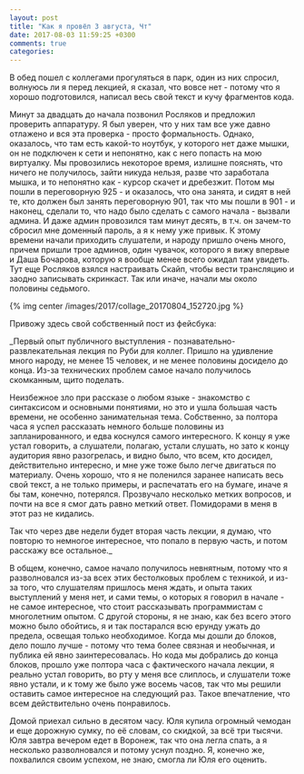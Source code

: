 ```yaml
---
layout: post
title: "Как я провёл 3 августа, Чт"
date: 2017-08-03 11:59:25 +0300
comments: true
categories: 
---
```

В обед пошел с коллегами прогуляться в парк, один из них спросил, волнуюсь ли я перед лекцией, я сказал, что вовсе нет - потому что я хорошо подготовился, написал весь свой текст и кучу фрагментов кода. 
  
Минут за двадцать до начала позвонил Росляков и предложил проверить аппаратуру. Я был уверен, что у них там все уже давно отлажено и вся эта проверка - просто формальность. Однако, оказалось, что там есть какой-то ноутбук, у которого нет даже мышки, он не подключен к сети и непонятно, как с него попасть на мою виртуалку. Мы провозились некоторое время, излишне пояснять, что ничего не получилось, зайти никуда нельзя, разве что заработала мышка, и то непонятно как - курсор скачет и дребезжит. Потом мы пошли в переговорную 925 - и оказалось, что она занята, и сидят в ней те, кто должен был занять переговорную 901, так что мы пошли в 901 - и наконец, сделали то, что надо было сделать с самого начала - вызвали админа. И даже админ провозился там минут десять, в т.ч. он зачем-то сбросил мне доменный пароль, а я к нему уже привык. К этому времени начали приходить слушатели, и народу пришло очень много, причем пришли трое админов, один чувачок, которого я вижу впервые и Даша Бочарова, которую я вообще менее всего ожидал там увидеть. Тут еще Росляков взялся настраивать Скайп, чтобы вести трансляцию и заодно записывать скринкаст. Так или иначе, начали мы около половины седьмого.

{% img center /images/2017/collage_20170804_152720.jpg %}

Привожу здесь свой собственный пост из фейсбука:

_Первый опыт публичного выступления - познавательно-развлекательная лекция по Руби для коллег. Пришло на удивление много народу, не менее 15 человек, и не менее половины досидело до конца. Из-за технических проблем самое начало получилось скомканным, щито поделать. 

Неизбежное зло при рассказе о любом языке - знакомство с синтаксисом и основными понятиями, но это и ушла большая часть времени, не особенно занимательная тема. Собственно, за полтора часа я успел рассказать немного больше половины из запланированного, и едва коснулся самого интересного. К концу я уже устал говорить, а слушатели, полагаю, устали слушать, но зато к концу аудитория явно разогрелась, и видно было, что всем, кто досидел, действительно интересно, и мне уже тоже было легче двигаться по материалу. Очень хорошо, что я не поленился заранее написать весь свой текст, а не только примеры, и распечатать его на бумаге, иначе я бы там, конечно, потерялся. Прозвучало несколько метких вопросов, и почти на все я смог дать равно меткий ответ. Помидорами в меня в этот раз не кидались.

Так что через две недели будет вторая часть лекции, я думаю, что повторю то немногое интересное, что попало в первую часть, и потом расскажу все остальное._

В общем, конечно, самое начало получилось невнятным, потому что я разволновался из-за всех этих бестолковых проблем с техникой, и из-за того, что слушателям пришлось меня ждать, и опыта таких выступлений у меня нет, и сами темы, о которых я говорил в начале - не самое интересное, что стоит рассказывать программистам с многолетним опытом. С другой стороны, я не знаю, как без всего этого можно было обойтись, я и так постарался всю ерунду ужать до предела, освещая только необходимое. Когда мы дошли до блоков, дело пошло лучше - потому что тема более связная и необычная, и публика ей явно заинтересовалась. Но кода мы добрались до конца блоков, прошло уже полтора часа с фактического начала лекции, я реально устал говорить, во рту у меня все слиплось, и слушатели тоже явно устали, и к тому же было уже восемь часов, так что мы решили оставить самое интересное на следующий раз. Такое впечатление, что всем действительно очень понравилось.

Домой приехал сильно в десятом часу. Юля купила огромный чемодан и еще дорожную сумку, по её словам, со скидкой, за всё три тысячи. Юля завтра вечером едет в Воронеж, так что она легла спать, а я несколько разволновался и потому уснул поздно. Я, конечно же, похвалился своим успехом, не знаю, смогла ли Юля его оценить.